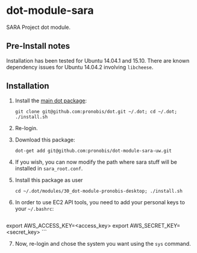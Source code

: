 # dot-module-sara
SARA Project dot module.

## Pre-Install notes

Installation has been tested for Ubuntu 14.04.1 and 15.10. There are known dependency issues for Ubuntu 14.04.2 involving `libcheese`.

## Installation

1. Install the [main dot package](https://github.com/pronobis/dot):
    ```
    git clone git@github.com:pronobis/dot.git ~/.dot; cd ~/.dot; ./install.sh
    ```

2. Re-login.

3. Download this package:
    ```
    dot-get add git@github.com:pronobis/dot-module-sara-uw.git
    ```

4. If you wish, you can now modify the path where sara stuff will be installed in `sara_root.conf`.

5. Install this package as user
    ```
    cd ~/.dot/modules/30_dot-module-pronobis-desktop; ./install.sh
    ```

6. In order to use EC2 API tools, you need to add your personal keys to your `~/.bashrc`:
    ```
export AWS_ACCESS_KEY=<access_key>
export AWS_SECRET_KEY=<secret_key>
    ```

7. Now, re-login and chose the system you want using the `sys` command.
